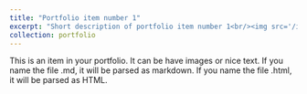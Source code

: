 ```yaml
---
title: "Portfolio item number 1"
excerpt: "Short description of portfolio item number 1<br/><img src='/images/boyang.png'>"
collection: portfolio
---
```


This is an item in your portfolio. It can be have images or nice text. If you name the file .md, it will be parsed as markdown. If you name the file .html, it will be parsed as HTML. 
